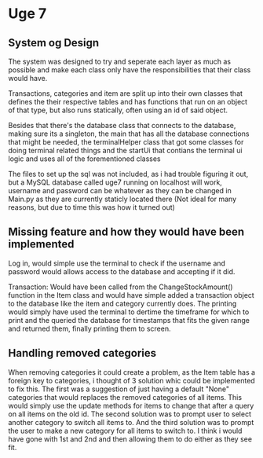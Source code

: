 # Uge 7

## System og Design
The system was designed to try and seperate each layer as much as possible and make each class only have the responsibilities that their class would have.

Transactions, categories and item are split up into their own classes that defines the their respective tables and has functions that run on an object of that type, but also runs statically, often using an id of said object.

Besides that there's the database class that connects to the database, making sure its a singleton, the main that has all the database connections that might be needed, the terminalHelper class that got some classes for doing terminal related things and the startUi that contians the terminal ui logic and uses all of the forementioned classes



The files to set up the sql was not included, as i had trouble figuring it out, but a MySQL database called uge7 running on localhost will work, username and password can be whatever as they can be changed in Main.py as they are currently staticly located there (Not ideal for many reasons, but due to time this was how it turned out)

## Missing feature and how they would have been implemented
Log in, would simple use the terminal to check if the username and password would allows access to the database and accepting if it did.

Transaction: Would have been called from the ChangeStockAmount() function in the Item class and would have simple added a transaction object to the database like the item and category currently does.
The printing would simply have used the terminal to dertime the timeframe for which to print and the queried the database for timestamps that fits the given range and returned them, finally printing them to screen.

## Handling removed categories
When removing categories it could create a problem, as the Item table has a foreign key to categories, i thought of 3 solution whic could be implemented to fix this. The first was a suggestion of just having a default "None" categories that would replaces the removed categories of all items. This would simply use the update methods for items to change that after a query on all items on the old id.
The second solution was to prompt user to select another category to switch all items to.
And the third solution was to prompt the user to make a new category for all items to switch to.
I think i would have gone with 1st and 2nd and then allowing them to do either as they see fit. 